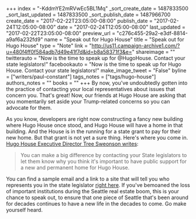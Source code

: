 +++
index = "-KddmYE2mRVwEc5BL1Mq"
_sort_create_date = 1487833500
_sort_last_updated = 1487833500
_sort_publish_date = 1487966700
create_date = "2017-02-22T23:05:00-08:00"
publish_date = "2017-02-24T12:05:00-08:00"
date = "2017-02-24T12:05:00-08:00"
last_updated = "2017-02-22T23:05:00-08:00"
preview_url = "c276c455-29a2-e3df-8814-a9af6a232fd9"
name = "Speak out for Hugo House"
title = "Speak out for Hugo House"
type = "Note"
link = "http://us11.campaign-archive1.com/?u=480f4ff0f584adb7d49e41f7d&id=b8a58371f3&e="
shareimage = ""
twitterauto = "Now is the time to speak up for @HugoHouse. Contact your state legislators!"
facebookauto = "Now is the time to speak up for Hugo House. Contact your state legislators!"
make_image_tweet = "False"
byline = ["writers/paul-constant"]
tags_notes = ["tags/hugo-house"]
authors_notes = ""
books = ""
+++
By now, you've undoubtedly gotten into the practice of contacting your local representatives about issues that concern you. That's great! Now, our friends at Hugo House are asking that you momentarily set aside your Trump-related concerns so you can advocate for them.

As you know, developers are right now constructing a fancy new building where Hugo House once stood, and Hugo House will have a home in that building. And the House is in the running for a state grant to pay for their new home. But that grant is not yet a sure thing. Here's where you come in. [Hugo House Executive Director Tree Sweonson writes](http://us11.campaign-archive1.com/?u=480f4ff0f584adb7d49e41f7d&id=b8a58371f3&e=):

<blockquote>You can make a big difference by contacting your State legislators to let them know why you think it's important to have public support for a new and permanent home for Hugo House.</blockquote>

You can find a sample email and a link to a site that will tell you who represents you in the state legislator [right here](http://us11.campaign-archive1.com/?u=480f4ff0f584adb7d49e41f7d&id=b8a58371f3&e=). If you've bemoaned the loss of important institutions during the Seattle real estate boom, this is your chance to speak out, to ensure that one piece of Seattle that's been around for decades continues to have a new life in the decades to come. Go make yourself heard.
